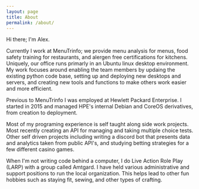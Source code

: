 ```yaml
---
layout: page
title: About
permalink: /about/
---
```


Hi there; I'm Alex.

Currently I work at MenuTrinfo; we provide menu analysis for menus, food safety
training for restaurants, and alergen free certifications for kitchens.  Uniquely,
our office runs primarly in an Ubuntu linux desktop environment.  My work focuses
around enabling the team members by updaing the existing python code base, setting
up and deploying new desktops and servers, and creating new tools and functions
to make others work easier and more efficient.

Previous to MenuTrinfo I was employed at Hewlett Packard Enterprise.  I started
in 2015 and managed HPE's internal Debian and CoreOS derivatives, from creation
to deployment.

Most of my programing experience is self taught along side work projects.  Most
recently creating an API for managing and taking multiple choice tests.  Other
self driven projects including writing a discord bot that presents data and
analytics taken from public API's, and studying betting strategies for a few
different casino games.

When I'm not writing code behind a computer, I do Live Action Role Play (LARP)
with a group called Amtgard.  I have held various administrative and support
positions to run the local organization.  This helps lead to other fun hobbies
such as staying fit, sewing, and other types of crafting.
